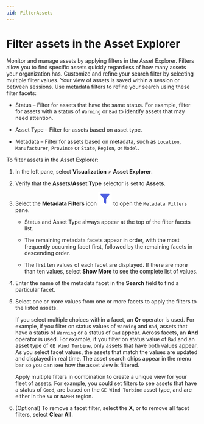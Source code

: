 ```yaml
---
uid: FilterAssets
---
```


# Filter assets in the Asset Explorer

Monitor and manage assets by applying filters in the Asset Explorer. Filters allow you to find specific assets quickly regardless of how many assets your organization has. Customize and refine your search filter by selecting multiple filter values. Your view of assets is saved within a session or between sessions. Use metadata filters to refine your search using these filter facets:

- Status &ndash; Filter for assets that have the same status. For example, filter for assets with a status of `Warning` or `Bad` to identify assets that may need attention.

- Asset Type &ndash; Filter for assets based on asset type.

- Metadata &ndash; Filter for assets based on metadata, such as `Location`, `Manufacturer`, `Province` or `State`, `Region`, or `Model`.
 
To filter assets in the Asset Explorer:

1. In the left pane, select **Visualization** > **Asset Explorer**. 

1. Verify that the **Assets/Asset Type** selector is set to **Assets**.

1. Select the **Metadata Filters** icon ![Filter icon](../_icons/branded/filter.svg) to open the `Metadata Filters` pane.

   - Status and Asset Type always appear at the top of the filter facets list. 

   - The remaining metadata facets appear in order, with the most frequently occurring facet first, followed by the remaining facets in descending order. 

   - The first ten values of each facet are displayed. If there are more than ten values, select **Show More** to see the complete list of values. 
   
1. Enter the name of the metadata facet in the **Search** field to find a particular facet.

1. Select one or more values from one or more facets to apply the filters to the listed assets.

   If you select multiple choices within a facet, an **Or** operator is used. For example, if you filter on status values of `Warning` and `Bad`, assets that have a status of `Warning` or a status of `Bad` appear. Across facets, an **And** operator is used. For example, if you filter on status value of `Bad` and an asset type of `GE Wind Turbine`, only assets that have both values appear. As you select facet values, the assets that match the values are updated and displayed in real time. The asset search chips appear in the menu bar so you can see how the asset view is filtered. 

   Apply multiple filters in combination to create a unique view for your fleet of assets. For example, you could set filters to see assets that have a status of `Good`, are based on the `GE Wind Turbine` asset type, and are either in the `NA` or `NAMER` region. 
   
1. (Optional) To remove a facet filter, select the **X**, or to remove all facet filters, select **Clear All**. 
